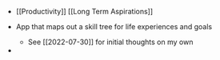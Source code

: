 - [[Productivity]] [[Long Term Aspirations]]



- App that maps out a skill tree for life experiences and goals 
    - See [[2022-07-30]] for initial thoughts on my own
- 
